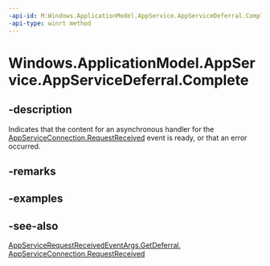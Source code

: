 ```yaml
---
-api-id: M:Windows.ApplicationModel.AppService.AppServiceDeferral.Complete
-api-type: winrt method
---
```


<!-- Method syntax
public void Complete()
-->

# Windows.ApplicationModel.AppService.AppServiceDeferral.Complete

## -description
Indicates that the content for an asynchronous handler for the [AppServiceConnection.RequestReceived](appserviceconnection_requestreceived.md) event is ready, or that an error occurred.

## -remarks

## -examples

## -see-also
[AppServiceRequestReceivedEventArgs.GetDeferral](appservicerequestreceivedeventargs_getdeferral.md), [AppServiceConnection.RequestReceived](appserviceconnection_requestreceived.md)